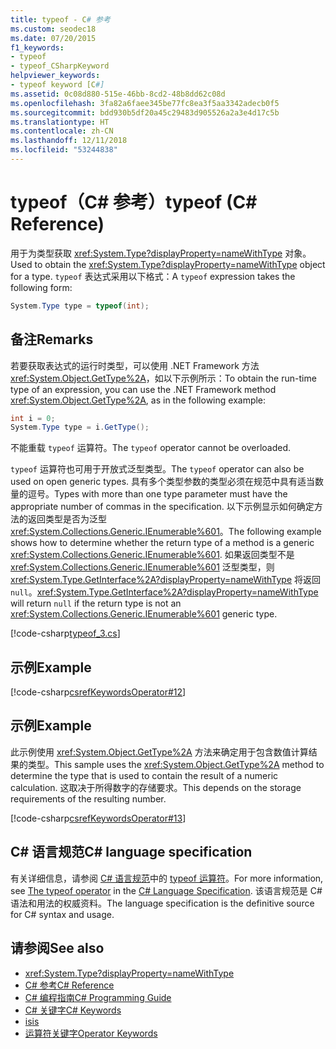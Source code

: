 ```yaml
---
title: typeof - C# 参考
ms.custom: seodec18
ms.date: 07/20/2015
f1_keywords:
- typeof
- typeof_CSharpKeyword
helpviewer_keywords:
- typeof keyword [C#]
ms.assetid: 0c08d880-515e-46bb-8cd2-48b8dd62c08d
ms.openlocfilehash: 3fa82a6faee345be77fc8ea3f5aa3342adecb0f5
ms.sourcegitcommit: bdd930b5df20a45c29483d905526a2a3e4d17c5b
ms.translationtype: HT
ms.contentlocale: zh-CN
ms.lasthandoff: 12/11/2018
ms.locfileid: "53244838"
---
```

# <a name="typeof-c-reference"></a><span data-ttu-id="6a367-102">typeof（C# 参考）</span><span class="sxs-lookup"><span data-stu-id="6a367-102">typeof (C# Reference)</span></span>

<span data-ttu-id="6a367-103">用于为类型获取 <xref:System.Type?displayProperty=nameWithType> 对象。</span><span class="sxs-lookup"><span data-stu-id="6a367-103">Used to obtain the <xref:System.Type?displayProperty=nameWithType> object for a type.</span></span> <span data-ttu-id="6a367-104">`typeof` 表达式采用以下格式：</span><span class="sxs-lookup"><span data-stu-id="6a367-104">A `typeof` expression takes the following form:</span></span>

```csharp
System.Type type = typeof(int);
```

## <a name="remarks"></a><span data-ttu-id="6a367-105">备注</span><span class="sxs-lookup"><span data-stu-id="6a367-105">Remarks</span></span>

<span data-ttu-id="6a367-106">若要获取表达式的运行时类型，可以使用 .NET Framework 方法 <xref:System.Object.GetType%2A>，如以下示例所示：</span><span class="sxs-lookup"><span data-stu-id="6a367-106">To obtain the run-time type of an expression, you can use the .NET Framework method <xref:System.Object.GetType%2A>, as in the following example:</span></span>

```csharp
int i = 0;
System.Type type = i.GetType();
```

<span data-ttu-id="6a367-107">不能重载 `typeof` 运算符。</span><span class="sxs-lookup"><span data-stu-id="6a367-107">The `typeof` operator cannot be overloaded.</span></span>

<span data-ttu-id="6a367-108">`typeof` 运算符也可用于开放式泛型类型。</span><span class="sxs-lookup"><span data-stu-id="6a367-108">The `typeof` operator can also be used on open generic types.</span></span> <span data-ttu-id="6a367-109">具有多个类型参数的类型必须在规范中具有适当数量的逗号。</span><span class="sxs-lookup"><span data-stu-id="6a367-109">Types with more than one type parameter must have the appropriate number of commas in the specification.</span></span> <span data-ttu-id="6a367-110">以下示例显示如何确定方法的返回类型是否为泛型 <xref:System.Collections.Generic.IEnumerable%601>。</span><span class="sxs-lookup"><span data-stu-id="6a367-110">The following example shows how to determine whether the return type of a method is a generic <xref:System.Collections.Generic.IEnumerable%601>.</span></span> <span data-ttu-id="6a367-111">如果返回类型不是 <xref:System.Collections.Generic.IEnumerable%601> 泛型类型，则 <xref:System.Type.GetInterface%2A?displayProperty=nameWithType> 将返回 `null`。</span><span class="sxs-lookup"><span data-stu-id="6a367-111"><xref:System.Type.GetInterface%2A?displayProperty=nameWithType> will return `null` if the return type is not an <xref:System.Collections.Generic.IEnumerable%601> generic type.</span></span>

[!code-csharp[typeof_3.cs](~/samples/snippets/csharp/keywords/typeof/typeof_3.cs)]

## <a name="example"></a><span data-ttu-id="6a367-112">示例</span><span class="sxs-lookup"><span data-stu-id="6a367-112">Example</span></span>

[!code-csharp[csrefKeywordsOperator#12](~/samples/snippets/csharp/VS_Snippets_VBCSharp/csrefKeywordsOperator/CS/csrefKeywordsOperators.cs#12)] 

## <a name="example"></a><span data-ttu-id="6a367-113">示例</span><span class="sxs-lookup"><span data-stu-id="6a367-113">Example</span></span>

<span data-ttu-id="6a367-114">此示例使用 <xref:System.Object.GetType%2A> 方法来确定用于包含数值计算结果的类型。</span><span class="sxs-lookup"><span data-stu-id="6a367-114">This sample uses the <xref:System.Object.GetType%2A> method to determine the type that is used to contain the result of a numeric calculation.</span></span> <span data-ttu-id="6a367-115">这取决于所得数字的存储要求。</span><span class="sxs-lookup"><span data-stu-id="6a367-115">This depends on the storage requirements of the resulting number.</span></span>

[!code-csharp[csrefKeywordsOperator#13](~/samples/snippets/csharp/VS_Snippets_VBCSharp/csrefKeywordsOperator/CS/csrefKeywordsOperators.cs#13)]

## <a name="c-language-specification"></a><span data-ttu-id="6a367-116">C# 语言规范</span><span class="sxs-lookup"><span data-stu-id="6a367-116">C# language specification</span></span>

<span data-ttu-id="6a367-117">有关详细信息，请参阅 [C# 语言规范](../language-specification/index.md)中的 [typeof 运算符](~/_csharplang/spec/expressions.md#the-typeof-operator)。</span><span class="sxs-lookup"><span data-stu-id="6a367-117">For more information, see [The typeof operator](~/_csharplang/spec/expressions.md#the-typeof-operator) in the [C# Language Specification](../language-specification/index.md).</span></span> <span data-ttu-id="6a367-118">该语言规范是 C# 语法和用法的权威资料。</span><span class="sxs-lookup"><span data-stu-id="6a367-118">The language specification is the definitive source for C# syntax and usage.</span></span>

## <a name="see-also"></a><span data-ttu-id="6a367-119">请参阅</span><span class="sxs-lookup"><span data-stu-id="6a367-119">See also</span></span>

- <xref:System.Type?displayProperty=nameWithType>
- [<span data-ttu-id="6a367-120">C# 参考</span><span class="sxs-lookup"><span data-stu-id="6a367-120">C# Reference</span></span>](../../../csharp/language-reference/index.md)
- [<span data-ttu-id="6a367-121">C# 编程指南</span><span class="sxs-lookup"><span data-stu-id="6a367-121">C# Programming Guide</span></span>](../../../csharp/programming-guide/index.md)
- [<span data-ttu-id="6a367-122">C# 关键字</span><span class="sxs-lookup"><span data-stu-id="6a367-122">C# Keywords</span></span>](../../../csharp/language-reference/keywords/index.md)
- [<span data-ttu-id="6a367-123">is</span><span class="sxs-lookup"><span data-stu-id="6a367-123">is</span></span>](../../../csharp/language-reference/keywords/is.md)
- [<span data-ttu-id="6a367-124">运算符关键字</span><span class="sxs-lookup"><span data-stu-id="6a367-124">Operator Keywords</span></span>](../../../csharp/language-reference/keywords/operator-keywords.md)